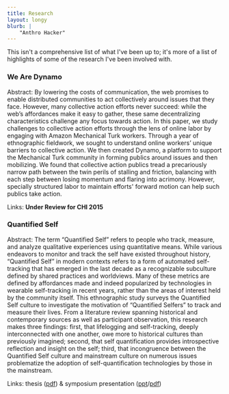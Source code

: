 ```yaml
---
title: Research
layout: longy
blurb: |
    "Anthro Hacker"
---
```



This isn't a comprehensive list of what I've been up to; it's more of a list of highlights of some of the research I've been involved with.

### We Are Dynamo
Abstract: By lowering the costs of communication, the web promises to enable distributed communities to act collectively around issues that they face. However, many collective action efforts never succeed: while the web’s affordances make it easy to gather, these same decentralizing characteristics challenge any focus towards action. In this paper, we study challenges to collective action efforts through the lens of online labor by engaging with Amazon Mechanical Turk workers. Through a year of ethnographic fieldwork, we sought to understand online workers’ unique barriers to collective action. We then created Dynamo, a platform to support the Mechanical Turk community in forming publics around issues and then mobilizing. We found that collective action publics tread a precariously narrow path between the twin perils of stalling and friction, balancing with each step between losing momentum and flaring into acrimony. However, specially structured labor to maintain efforts' forward motion can help such publics take action.

Links: **Under Review for CHI 2015**

### Quantified Self
Abstract: The term “Quantified Self” refers to people who track, measure, and analyze qualitative experiences using quantitative means. While various endeavors to monitor and track the self have existed throughout history, “Quantified Self” in modern contexts refers to a form of automated self-tracking that has emerged in the last decade as a recognizable subculture defined by shared practices and worldviews. Many of these metrics are defined by affordances made and indeed popularized by technologies in wearable self-tracking in recent years, rather than the areas of interest held by the community itself. This ethnographic study surveys the Quantified Self culture to investigate the motivation of “Quantified Selfers” to track and measure their lives. From a literature review spanning historical and contemporary sources as well as participant observation, this research makes three findings: first, that lifelogging and self-tracking, deeply interconnected with one another, owe more to historical cultures than previously imagined; second, that self quantification provides introspective reflection and insight on the self; third, that incongruence between the Quantified Self culture and mainstream culture on numerous issues problematize the adoption of self-quantification technologies by those in the mainstream.

Links: thesis ([pdf](//www.academia.edu/8715029/Quantified_Self_Anthropology_Undergraduate_Thesis_)) & symposium presentation ([ppt](/presentations/QS.ppt)/[pdf](/presentations/QS.pdf))
